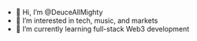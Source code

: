 - 👋 Hi, I’m @DeuceAllMighty
- 👀 I’m interested in tech, music, and markets
- 🌱 I’m currently learning full-stack Web3 development

<!---
DeuceAllMighty/DeuceAllMighty is a ✨ special ✨ repository because its `README.md` (this file) appears on your GitHub profile.
You can click the Preview link to take a look at your changes.
--->
